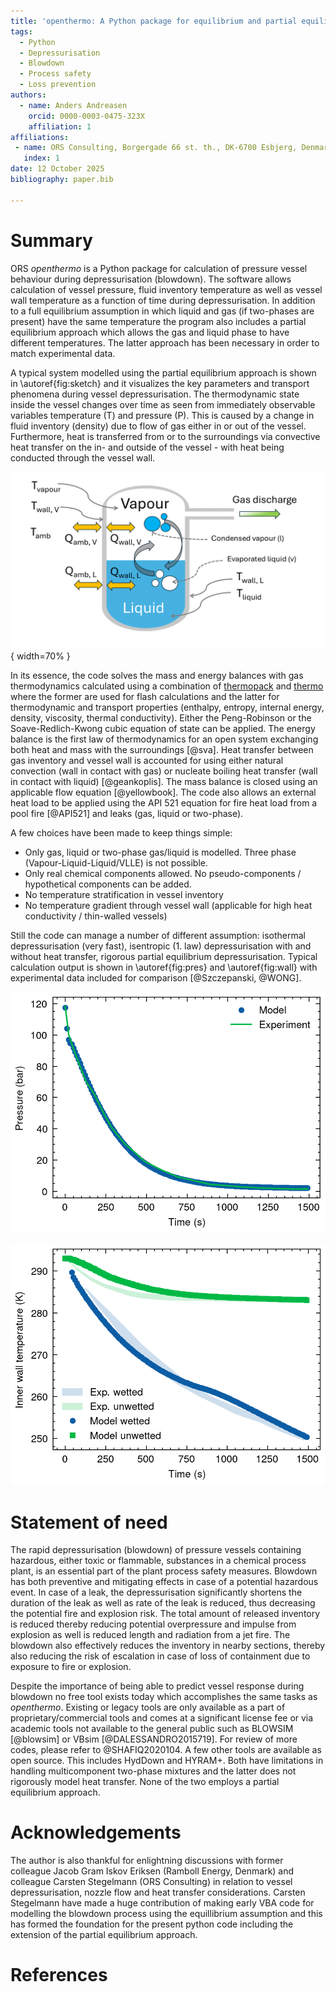 ```yaml
---
title: 'openthermo: A Python package for equilibrium and partial equilibrium vessel blowdown'
tags:
  - Python
  - Depressurisation
  - Blowdown
  - Process safety
  - Loss prevention
authors:
  - name: Anders Andreasen
    orcid: 0000-0003-0475-323X
    affiliation: 1
affiliations:
 - name: ORS Consulting, Borgergade 66 st. th., DK-6700 Esbjerg, Denmark
   index: 1
date: 12 October 2025
bibliography: paper.bib

---
```


# Summary

ORS *openthermo* is a Python package for calculation of pressure vessel behaviour during depressurisation (blowdown). The software allows calculation of vessel pressure, fluid inventory temperature as well as vessel wall temperature as a function of time during depressurisation. In addition to a full equilibrium assumption in which liquid and gas (if two-phases are present) have the same temperature the program also includes a partial equilibrium approach which allows the gas and liquid phase to have different temperatures. The latter approach has been necessary in order to match experimental data. 

A typical system modelled using the partial equilibrium approach is shown in \autoref{fig:sketch} and it visualizes the key parameters and transport phenomena during vessel depressurisation. The thermodynamic state inside the vessel changes over time as seen from immediately observable variables temperature (T) and pressure (P). This is caused by a change in fluid inventory (density) due to flow of gas either in or out of the vessel. Furthermore, heat is transferred from or to the surroundings via convective heat transfer on the in- and outside of the vessel - with heat being conducted through the vessel wall. 

![Partial equilibrium visualised. \label{fig:sketch}](../joss/vessel_sketch.png){ width=70% }

In its essence, the code solves the mass and energy balances with gas thermodynamics calculated using a combination of [thermopack]() and [thermo]() where the former are used for flash calculations and the latter for thermodynamic and transport properties (enthalpy, entropy, internal energy, density, viscosity, thermal conductivity). Either the Peng-Robinson or the Soave-Redlich-Kwong cubic equation of state can be applied. The energy balance is the first law of thermodynamics for an open system exchanging both heat and mass with the surroundings [@sva]. Heat transfer between gas inventory and vessel wall is accounted for using either natural convection (wall in contact with gas) or nucleate boiling heat transfer (wall in contact with liquid) [@geankoplis]. The mass balance is closed using an applicable flow equation [@yellowbook]. The code also allows an external heat load to be applied using the API 521 equation for fire heat load from a pool fire [@API521] and leaks (gas, liquid or two-phase).

A few choices have been made to keep things simple:

- Only gas, liquid or two-phase gas/liquid is modelled. Three phase (Vapour-Liquid-Liquid/VLLE) is not possible.
- Only real chemical components allowed. No pseudo-components / hypothetical components can be added.
- No temperature stratification in vessel inventory
- No temperature gradient through vessel wall (applicable for high heat conductivity / thin-walled vessels)

Still the code can manage a number of different assumption: isothermal depressurisation (very fast), isentropic (1. law) depressurisation with and without heat transfer, rigorous partial equilibrium depressurisation. Typical calculation output is shown in \autoref{fig:pres} and \autoref{fig:wall} with experimental data included for comparison [@Szczepanski, @WONG]. 

![Calculated pressure compared with experimental pressure. Blowdown of condensing/two-phase hydrocarbon mixture conducted at Spadeadam. \label{fig:pres}](joss/condensable_gas_pressure_rig.png)

![Calculated vessel wall temperatures in contact with gas and liquid compared with experimental data.  \label{fig:wall}](joss/condensable_gas_inner_wall_rig.png)

# Statement of need
The rapid depressurisation (blowdown) of pressure vessels containing hazardous, either toxic or flammable,  substances in a chemical process plant, is an essential part of the plant process safety measures. 
Blowdown has both preventive and mitigating effects in case of a potential hazardous event. In case of a leak, the depressurisation significantly shortens the duration of the leak as well as rate of the leak is reduced, thus decreasing the potential fire and explosion risk.
The total amount of released inventory is reduced thereby reducing potential overpressure and impulse from explosion as well is reduced length and radiation from a jet fire. The blowdown also effectively reduces the inventory in nearby sections, thereby also reducing the risk of escalation in case of loss of containment due to exposure to fire or explosion.

Despite the importance of being able to predict vessel response during blowdown no free tool exists today which accomplishes the same tasks as *openthermo*. Existing or legacy tools are only available as a part of proprietary/commercial tools and comes at a significant license fee or via academic tools not available to the general public such as BLOWSIM [@blowsim] or VBsim [@DALESSANDRO2015719]. For review of more codes, please refer to @SHAFIQ2020104. A few other tools are available as open source. This includes HydDown and HYRAM+. Both have limitations in handling multicomponent two-phase mixtures and the latter does not rigorously model heat transfer. None of the two employs a partial equilibrium approach.


# Acknowledgements
 The author is also thankful for enlightning discussions with former colleague Jacob Gram Iskov Eriksen (Ramboll Energy, Denmark) and  colleague Carsten Stegelmann (ORS Consulting) in relation to vessel depressurisation, nozzle flow and heat transfer considerations. Carsten Stegelmann have made a huge contribution of making early VBA code for modelling the blowdown process using the equillibrium assumption and this has formed the foundation for the present python code including the extension of the partial equilibrium approach.  

# References
